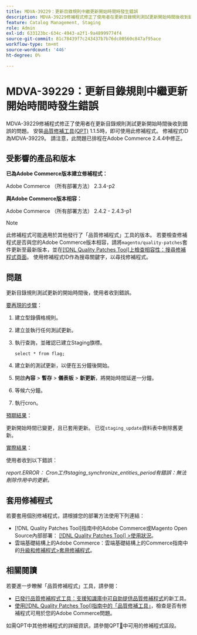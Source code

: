 ```yaml
---
title: MDVA-39229：更新目錄規則中繼更新開始時間時發生錯誤
description: MDVA-39229修補程式修正了使用者在更新目錄規則測試更新開始時間後收到錯誤的問題。 安裝[Quality Patches Tool (QPT)](https://experienceleague.adobe.com/en/docs/commerce-knowledge-base/kb/announcements/commerce-announcements/magento-quality-patches-released-new-tool-to-self-serve-quality-patches) 1.1.5時，即可使用此修補程式。 修補程式ID為MDVA-39229。 請注意，此問題已排程在Adobe Commerce 2.4.4中修正。
feature: Catalog Management, Staging
role: Admin
exl-id: 633123bc-634c-4943-a2f1-9a48999774f4
source-git-commit: 81c78439f7c243437b7b76dc80560c847af95ace
workflow-type: tm+mt
source-wordcount: '446'
ht-degree: 0%

---
```


# MDVA-39229：更新目錄規則中繼更新開始時間時發生錯誤

MDVA-39229修補程式修正了使用者在更新目錄規則測試更新開始時間後收到錯誤的問題。 安裝[品質修補工具(QPT)](https://experienceleague.adobe.com/en/docs/commerce-knowledge-base/kb/announcements/commerce-announcements/magento-quality-patches-released-new-tool-to-self-serve-quality-patches) 1.1.5時，即可使用此修補程式。 修補程式ID為MDVA-39229。 請注意，此問題已排程在Adobe Commerce 2.4.4中修正。

## 受影響的產品和版本

**已為Adobe Commerce版本建立修補程式：**

Adobe Commerce （所有部署方法） 2.3.4-p2

**與Adobe Commerce版本相容：**

Adobe Commerce （所有部署方法） 2.4.2 - 2.4.3-p1

>[!NOTE]
>
>此修補程式可能適用於其他發行了「品質修補程式」工具的版本。 若要檢查修補程式是否與您的Adobe Commerce版本相容，請將`magento/quality-patches`套件更新至最新版本，並在[[!DNL Quality Patches Tool]上檢查相容性：搜尋修補程式頁面](https://experienceleague.adobe.com/en/docs/commerce-knowledge-base/kb/announcements/commerce-announcements/magento-quality-patches-released-new-tool-to-self-serve-quality-patches)。 使用修補程式ID作為搜尋關鍵字，以尋找修補程式。

## 問題

更新目錄規則測試更新的開始時間後，使用者收到錯誤。

<u>要再現的步驟</u>：

1. 建立型錄價格規則。
1. 建立並執行任何測試更新。
1. 執行查詢，並確認已建立Staging旗標。


   `select * from flag;`


1. 建立新的測試更新，以便在五分鐘後開始。
1. 開啟&#x200B;**內容** > **暫存** > **儀表板** > **新更新**，將開始時間延遲一分鐘。
1. 等候六分鐘。
1. 執行cron。

<u>預期結果</u>：

更新開始時間已變更，且已套用更新。 已從`staging_update`資料表中刪除舊更新。

<u>實際結果</u>：

使用者收到以下錯誤：

*report.ERROR： Cron工作staging_synchronize_entities_period有錯誤：無法刪除作用中的更新。*

## 套用修補程式

若要套用個別修補程式，請根據您的部署方法使用下列連結：

* [!DNL Quality Patches Tool]指南中的Adobe Commerce或Magento Open Source內部部署： [[!DNL Quality Patches Tool] >使用狀況](/help/tools/quality-patches-tool/usage.md)。
* 雲端基礎結構上的Adobe Commerce：雲端基礎結構上的Commerce指南中的[升級和修補程式>套用修補程式](https://experienceleague.adobe.com/docs/commerce-cloud-service/user-guide/develop/upgrade/apply-patches.html)。

## 相關閱讀

若要進一步瞭解「品質修補程式」工具，請參閱：

* [已發行品質修補程式工具：支援知識庫中可自助提供品質修補程式](https://experienceleague.adobe.com/en/docs/commerce-knowledge-base/kb/announcements/commerce-announcements/magento-quality-patches-released-new-tool-to-self-serve-quality-patches)的新工具。
* [使用[!DNL Quality Patches Tool]指南中的「品質修補工具」](/help/tools/quality-patches-tool/patches-available-in-qpt/check-patch-for-magento-issue-with-magento-quality-patches.md)，檢查是否有修補程式可用於您的Adobe Commerce問題。

如需QPT中其他修補程式的詳細資訊，請參閱QPT[&#128279;](https://experienceleague.adobe.com/tools/commerce-quality-patches/index.html)中可用的修補程式區段。
